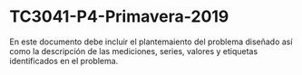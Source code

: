 # TC3041-P4-Primavera-2019

En este documento debe incluir el plantemaiento del problema diseñado así como la descripción de las mediciones, series, valores y etiquetas identificados en el problema.
